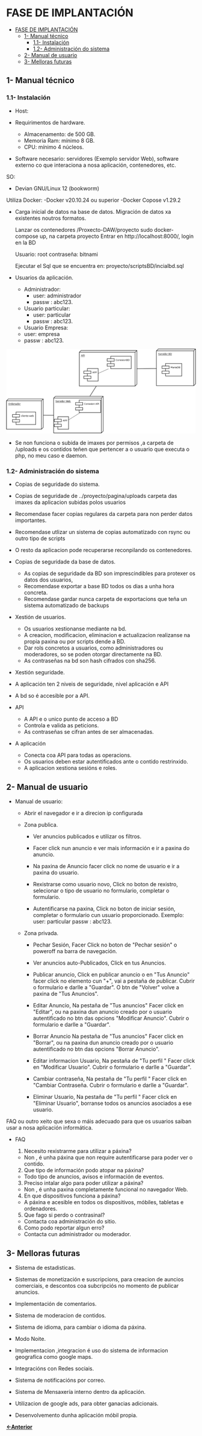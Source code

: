 # FASE DE IMPLANTACIÓN

- [FASE DE IMPLANTACIÓN](#fase-de-implantación)
  - [1- Manual técnico](#1--manual-técnico)
    - [1.1- Instalación](#11--instalación)
    - [1.2- Administración do sistema](#12--administración-do-sistema)
  - [2- Manual de usuario](#2--manual-de-usuario)
  - [3- Melloras futuras](#3--melloras-futuras)

## 1- Manual técnico

### 1.1- Instalación

- Host:

 - Requirimentos de hardware.
    - Almacenamento: de 500 GB.
    - Memoria Ram: mínimo 8 GB.
    - CPU: mínimo 4 núcleos.

 - Software necesario: servidores (Exemplo servidor Web), software externo co que interaciona a nosa aplicación, contenedores, etc.


  SO:
  - Devian GNU/Linux 12 (bookworm)

  Utiliza Docker:
    -Docker v20.10.24 ou superior
    -Docker Copose v1.29.2 

  
 - Carga inicial de datos na base de datos. Migración de datos xa existentes noutros formatos.

    Lanzar os contenedores /Proxecto-DAW/proyecto sudo docker-compose up, na carpeta proyecto
    Entrar en http://localhost:8000/, login en la BD 

    Usuario: root
    contraseña: bitnami

    Ejecutar el Sql que se encuentra en: proyecto/scriptsBD/incialbd.sql

 - Usuarios da aplicación.
    - Administrador: 
      - user: administrador 
      - passw : abc123.
    - Usuario particular:    
      - user: particular 
      - passw : abc123. 
    - Usuario Empresa:
     - user: empresa 
     - passw : abc123. 

![alt text](img/Despliegue.png)

  - Se non funciona o subida de imaxes por permisos ,a carpeta de /uploads e os contidos teñen que pertencer a o usuario que executa o php, no meu caso e daemon.

### 1.2- Administración do sistema

 - Copias de seguridade do sistema.

 - Copias de seguridade de ../proyecto/pagina/uploads carpeta das imaxes da aplicacion subidas polos usuarios
 - Recomendase facer copias regulares da carpeta para non perder datos importantes.
 - Recomendase utlizar un sistema de copias automatizado con rsync ou outro tipo de scripts
 - O resto da aplicacion pode recuperarse reconpilando os contenedores.

- Copias de seguridade da base de datos.

  - As copias de seguridade da BD son imprescindibles para protexer os datos dos usuarios,
  - Recomendase exportar a base BD todos os dias a unha hora concreta.
  - Recomendase gardar nunca carpeta de exportacions que teña un sistema automatizado de backups

 - Xestión de usuarios.
    - Os usuarios xestionanse mediante na bd.
    - A creacion, modificacion, eliminacion e actualizacion realizanse na propia paxina ou por scripts dende a BD.
    - Dar rols concretos a usuarios, como administradores ou moderadores, so se poden otorgar directamente na BD.
    - As contraseñas na bd son hash cifrados con sha256.

 - Xestión seguridade.

  - A aplicación ten 2 niveis de seguridade, nivel aplicación e API
  - A bd so é accesible por a API.
  - API
    - A API e o unico punto de acceso a BD
    - Controla e valida as peticions.
    - As contraseñas se cifran antes de ser almacenadas.

  - A aplicación
    - Conecta coa API para todas as operacions.
    - Os usuarios deben estar autentificados ante o contido restrinxido.
    - A aplicacion xestiona sesións e roles.

## 2- Manual de usuario

- Manual de usuario:
  - Abrir el navegador e ir a direcion ip configurada
  - Zona publica.
    - Ver anuncios publicados e utilizar os filtros.

    - Facer click nun anuncio e ver maís información e ir a paxina do anuncio.
    - Na paxina de Anuncio facer click no nome de usuario e ir a paxina do usuario.

    - Rexistrarse como usuario novo, Click no boton de rexistro, selecionar o tipo de usuario no formulario, completar o formulario.
    - Autentificarse na paxina, Click no boton de iniciar sesión, completar o formulario cun usuario proporcionado.
      Exemplo:
       user: particular 
       passw : abc123. 

  - Zona privada. 

    - Pechar Sesión, Facer Click no boton de "Pechar sesión" o poweroff na barra de navegación.

    - Ver anuncios auto-Publicados, Click en tus Anuncios.
    - Publicar anuncio, Click en publicar anuncio o en "Tus Anuncio" facer click no elemento cun "+", vai a pestaña de publicar.
      Cubrir o formulario e darlle a "Guardar". O btn de "Volver" volve a paxina de "Tus Anuncios".

    - Editar Anuncio, Na pestaña de "Tus anuncios" Facer click en "Editar", ou na paxina dun anuncio creado por o usuario autentificado no btn das opcions "Modificar Anuncio". Cubrir o formulario e darlle a "Guardar".
    - Borrar Anuncio  Na pestaña de "Tus anuncios" Facer click en "Borrar", ou na paxina dun anuncio creado por o usuario autentificado no btn das opcions "Borrar Anuncio".

    - Editar informacion Usuario, Na pestaña de "Tu perfil " Facer click en "Modificar Usuario". Cubrir o formulario e darlle a "Guardar".
    - Cambiar contraseña, Na pestaña de "Tu perfil " Facer click en "Cambiar Contraseña. Cubrir o formulario e darlle a "Guardar". 
    - Eliminar Usuario, Na pestaña de "Tu perfil " Facer click en "Eliminar Usuario", borranse todos os anuncios asociados a ese usuario.


 FAQ ou outro xeito que sexa o máis adecuado para que os usuarios saiban usar a nosa aplicación informática.

 - FAQ
   1. Necesito rexistrarme para utilizar a páxina?
    - Non , é unha páxina que non require autentificarse para poder ver o contido.

   2. Que tipo de información podo atopar na páxina?
    - Todo tipo de anuncios, avisos e información de eventos.

   3. Preciso intalar algo para poder utilizar a páxina?
    - Non , é unha paxina completamente funcional no navegador Web.

   4. En que dispositivos funciona a páxina?
    - A páxina e acesible en todos os dispositivos, 
móbiles, tabletas e ordenadores.

   5. Que fago si perdo o contrasinal?
    - Contacta coa administración do sitio.
   
   6. Como podo reportar algun erro?
     - Contacta cun administrador ou moderador.
   
## 3- Melloras futuras

   - Sistema de estadisticas.
   - Sistemas de monetización e suscripcions, para creacion de auncios comerciais, e descontos coa subcripciós no momento de publicar anuncios.
   - Implementación de comentarios.
   - Sistema de moderacion de contidos.
   - Sistema de idioma, para cambiar o idioma da páxina.
   - Modo Noite.
   - Implementacion ,integracion é uso do sistema de informacion geografíca como google maps.
   - Integracións con Redes sociais.
   - Sistema de notificacións por correo.
   - Sistema de Mensaxería interno dentro da aplicación.
   - Utilizacion de google ads, para obter ganacias adicionais.

   - Desenvolvemento dunha aplicación móbil propia.

[**<-Anterior**](../README.md)
